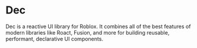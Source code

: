 # Dec
Dec is a reactive UI library for Roblox. It combines all of the best features of modern libraries like Roact, Fusion, and more for building reusable, performant, declarative UI components.
